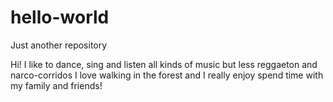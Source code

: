 # hello-world
Just another repository


Hi! I like to dance, sing and listen all kinds of music but less reggaeton and narco-corridos
I love walking in the forest and I really enjoy spend time with my family and friends!
